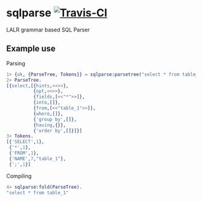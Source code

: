 sqlparse <a href="https://magnum.travis-ci.com/k2informatics/sqlparse"><img src="https://travis-ci.org/K2InformaticsGmbH/sqlparse.svg" alt="Travis-CI"></a>
========

LALR grammar based SQL Parser

Example use
-----------
Parsing
````erlang
1> {ok, {ParseTree, Tokens}} = sqlparse:parsetree("select * from table_1").
2> ParseTree.
[{select,[{hints,<<>>},
          {opt,<<>>},
          {fields,[<<"*">>]},
          {into,[]},
          {from,[<<"table_1">>]},
          {where,[]},
          {'group by',[]},
          {having,{}},
          {'order by',[]}]}]
3> Tokens.
[{'SELECT',1},
 {'*',1},
 {'FROM',1},
 {'NAME',7,"table_1"},
 {';',1}]
````
Compiling
````erlang
4> sqlparse:fold(ParseTree).
"select * from table_1"
````
